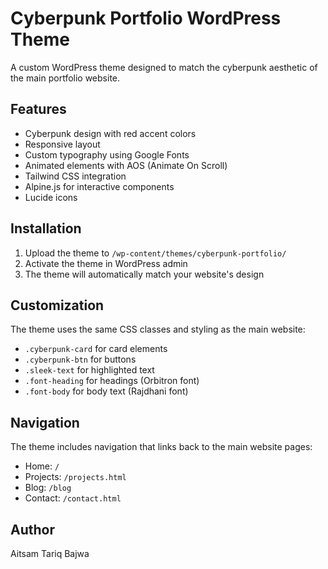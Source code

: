 # Cyberpunk Portfolio WordPress Theme

A custom WordPress theme designed to match the cyberpunk aesthetic of the main portfolio website.

## Features

- Cyberpunk design with red accent colors
- Responsive layout
- Custom typography using Google Fonts
- Animated elements with AOS (Animate On Scroll)
- Tailwind CSS integration
- Alpine.js for interactive components
- Lucide icons

## Installation

1. Upload the theme to `/wp-content/themes/cyberpunk-portfolio/`
2. Activate the theme in WordPress admin
3. The theme will automatically match your website's design

## Customization

The theme uses the same CSS classes and styling as the main website:
- `.cyberpunk-card` for card elements
- `.cyberpunk-btn` for buttons
- `.sleek-text` for highlighted text
- `.font-heading` for headings (Orbitron font)
- `.font-body` for body text (Rajdhani font)

## Navigation

The theme includes navigation that links back to the main website pages:
- Home: `/`
- Projects: `/projects.html`
- Blog: `/blog`
- Contact: `/contact.html`

## Author

Aitsam Tariq Bajwa
